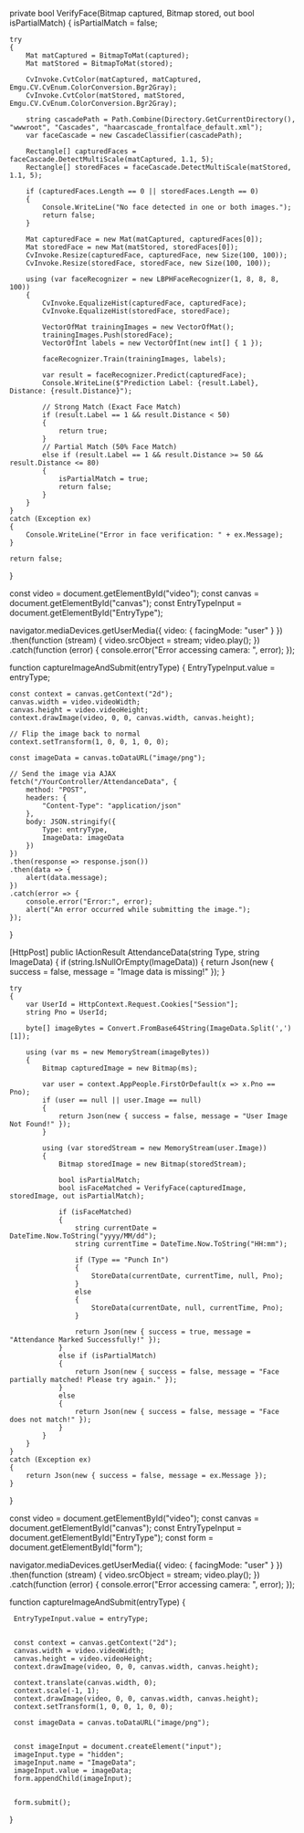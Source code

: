 private bool VerifyFace(Bitmap captured, Bitmap stored, out bool isPartialMatch)
{
    isPartialMatch = false;

    try
    {
        Mat matCaptured = BitmapToMat(captured);
        Mat matStored = BitmapToMat(stored);

        CvInvoke.CvtColor(matCaptured, matCaptured, Emgu.CV.CvEnum.ColorConversion.Bgr2Gray);
        CvInvoke.CvtColor(matStored, matStored, Emgu.CV.CvEnum.ColorConversion.Bgr2Gray);

        string cascadePath = Path.Combine(Directory.GetCurrentDirectory(), "wwwroot", "Cascades", "haarcascade_frontalface_default.xml");
        var faceCascade = new CascadeClassifier(cascadePath);

        Rectangle[] capturedFaces = faceCascade.DetectMultiScale(matCaptured, 1.1, 5);
        Rectangle[] storedFaces = faceCascade.DetectMultiScale(matStored, 1.1, 5);

        if (capturedFaces.Length == 0 || storedFaces.Length == 0)
        {
            Console.WriteLine("No face detected in one or both images.");
            return false;
        }

        Mat capturedFace = new Mat(matCaptured, capturedFaces[0]);
        Mat storedFace = new Mat(matStored, storedFaces[0]);
        CvInvoke.Resize(capturedFace, capturedFace, new Size(100, 100));
        CvInvoke.Resize(storedFace, storedFace, new Size(100, 100));

        using (var faceRecognizer = new LBPHFaceRecognizer(1, 8, 8, 8, 100))
        {
            CvInvoke.EqualizeHist(capturedFace, capturedFace);
            CvInvoke.EqualizeHist(storedFace, storedFace);

            VectorOfMat trainingImages = new VectorOfMat();
            trainingImages.Push(storedFace);
            VectorOfInt labels = new VectorOfInt(new int[] { 1 });

            faceRecognizer.Train(trainingImages, labels);

            var result = faceRecognizer.Predict(capturedFace);
            Console.WriteLine($"Prediction Label: {result.Label}, Distance: {result.Distance}");

            // Strong Match (Exact Face Match)
            if (result.Label == 1 && result.Distance < 50)
            {
                return true;
            }
            // Partial Match (50% Face Match)
            else if (result.Label == 1 && result.Distance >= 50 && result.Distance <= 80)
            {
                isPartialMatch = true;
                return false;
            }
        }
    }
    catch (Exception ex)
    {
        Console.WriteLine("Error in face verification: " + ex.Message);
    }

    return false;
}




const video = document.getElementById("video");
const canvas = document.getElementById("canvas");
const EntryTypeInput = document.getElementById("EntryType");

navigator.mediaDevices.getUserMedia({ video: { facingMode: "user" } })
    .then(function (stream) {
        video.srcObject = stream;
        video.play();
    })
    .catch(function (error) {
        console.error("Error accessing camera: ", error);
    });

function captureImageAndSubmit(entryType) {
    EntryTypeInput.value = entryType;

    const context = canvas.getContext("2d");
    canvas.width = video.videoWidth;
    canvas.height = video.videoHeight;
    context.drawImage(video, 0, 0, canvas.width, canvas.height);

    // Flip the image back to normal
    context.setTransform(1, 0, 0, 1, 0, 0);

    const imageData = canvas.toDataURL("image/png");

    // Send the image via AJAX
    fetch("/YourController/AttendanceData", {
        method: "POST",
        headers: {
            "Content-Type": "application/json"
        },
        body: JSON.stringify({
            Type: entryType,
            ImageData: imageData
        })
    })
    .then(response => response.json())
    .then(data => {
        alert(data.message);
    })
    .catch(error => {
        console.error("Error:", error);
        alert("An error occurred while submitting the image.");
    });
}

 [HttpPost]
public IActionResult AttendanceData(string Type, string ImageData)
{
    if (string.IsNullOrEmpty(ImageData))
    {
        return Json(new { success = false, message = "Image data is missing!" });
    }

    try
    {
        var UserId = HttpContext.Request.Cookies["Session"];
        string Pno = UserId;

        byte[] imageBytes = Convert.FromBase64String(ImageData.Split(',')[1]);

        using (var ms = new MemoryStream(imageBytes))
        {
            Bitmap capturedImage = new Bitmap(ms);

            var user = context.AppPeople.FirstOrDefault(x => x.Pno == Pno);
            if (user == null || user.Image == null)
            {
                return Json(new { success = false, message = "User Image Not Found!" });
            }

            using (var storedStream = new MemoryStream(user.Image))
            {
                Bitmap storedImage = new Bitmap(storedStream);

                bool isPartialMatch;
                bool isFaceMatched = VerifyFace(capturedImage, storedImage, out isPartialMatch);

                if (isFaceMatched)
                {
                    string currentDate = DateTime.Now.ToString("yyyy/MM/dd");
                    string currentTime = DateTime.Now.ToString("HH:mm");

                    if (Type == "Punch In")
                    {
                        StoreData(currentDate, currentTime, null, Pno);
                    }
                    else
                    {
                        StoreData(currentDate, null, currentTime, Pno);
                    }

                    return Json(new { success = true, message = "Attendance Marked Successfully!" });
                }
                else if (isPartialMatch)
                {
                    return Json(new { success = false, message = "Face partially matched! Please try again." });
                }
                else
                {
                    return Json(new { success = false, message = "Face does not match!" });
                }
            }
        }
    }
    catch (Exception ex)
    {
        return Json(new { success = false, message = ex.Message });
    }
}

 
 
 const video = document.getElementById("video");
 const canvas = document.getElementById("canvas");
 const EntryTypeInput = document.getElementById("EntryType");
 const form = document.getElementById("form");


 navigator.mediaDevices.getUserMedia({ video: { facingMode: "user" } })
     .then(function (stream) {
         video.srcObject = stream;
         video.play();
     })
     .catch(function (error) {
         console.error("Error accessing camera: ", error);
     });

 function captureImageAndSubmit(entryType) {
   
     EntryTypeInput.value = entryType;

    
     const context = canvas.getContext("2d");
     canvas.width = video.videoWidth;
     canvas.height = video.videoHeight;
     context.drawImage(video, 0, 0, canvas.width, canvas.height);

     context.translate(canvas.width, 0);
     context.scale(-1, 1);
     context.drawImage(video, 0, 0, canvas.width, canvas.height);
     context.setTransform(1, 0, 0, 1, 0, 0);

     const imageData = canvas.toDataURL("image/png");
     
    
     const imageInput = document.createElement("input");
     imageInput.type = "hidden";
     imageInput.name = "ImageData";
     imageInput.value = imageData;
     form.appendChild(imageInput);

    
     form.submit();
 }
